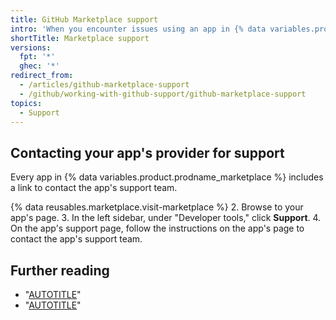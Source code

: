 ```yaml
---
title: GitHub Marketplace support
intro: 'When you encounter issues using an app in {% data variables.product.prodname_marketplace %}, you can contact the support team for the app.'
shortTitle: Marketplace support
versions:
  fpt: '*'
  ghec: '*'
redirect_from:
  - /articles/github-marketplace-support
  - /github/working-with-github-support/github-marketplace-support
topics:
  - Support
---
```


## Contacting your app's provider for support

Every app in {% data variables.product.prodname_marketplace %} includes a link to contact the app's support team.

{% data reusables.marketplace.visit-marketplace %}
2. Browse to your app's page.
3. In the left sidebar, under "Developer tools," click **Support**.
4. On the app's support page, follow the instructions on the app's page to contact the app's support team.

## Further reading

- "[AUTOTITLE](/apps/using-github-apps)"
- "[AUTOTITLE](/billing/managing-billing-for-github-marketplace-apps)"
